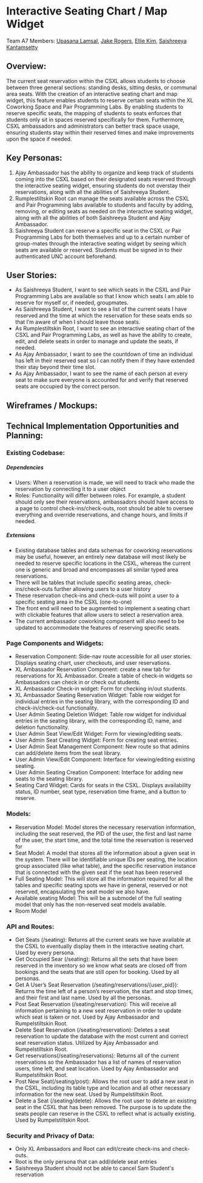 # Interactive Seating Chart / Map Widget 
Team A7 Members: [Upasana Lamsal](https://github.com/upasanal), [Jake Rogers](https://github.com/Jakerogers1), [Ellie Kim](https://github.com/ellieekimm), [Saishreeya Kantamsetty](https://github.com/skanta04)

## Overview: 
The current seat reservation within the CSXL allows students to choose between three general sections: standing desks, sitting desks, or communal area seats. With the creation of an interactive seating chart and map widget, this feature enables students to reserve certain seats within the XL Coworking Space and Pair Programming Labs. By enabling students to reserve specific seats, the mapping of students to seats enforces that students only sit in spaces reserved specifically for them. Furthermore, CSXL ambassadors and administrators can better track space usage, ensuring students stay within their reserved times and make improvements upon the space if needed.
## Key Personas:
1. Ajay Ambassador has the ability to organize and keep track of students coming into the CSXL based on their designated seats reserved through the interactive seating widget, ensuring students do not overstay their reservations, along with all the abilities of Saishreeya Student. 
2. Rumplestiltskin Root can manage the seats available across the CSXL and Pair Programming labs available to students and faculty by adding, removing, or editing seats as needed on the interactive seating widget, along with all the abilities of both Saishreeya Student and Ajay Ambassador. 
3. Saishreeya Student can reserve a specific seat in the CSXL or Pair Programming Labs for both themselves and up to a certain number of group-mates through the interactive seating widget by seeing which seats are available or reserved. Students must be signed in to their authenticated UNC account beforehand.
## User Stories: 
* As Saishreeya Student, I want to see which seats in the CSXL and Pair Programming Labs are available so that I know which seats I am able to reserve for myself or, if needed, groupmates.
* As Saishreeya Student, I want to see a list of the current seats I have reserved and the time at which the reservation for these seats ends so that I’m aware of when I should leave those seats.
* As Rumplestiltskin Root, I want to see an interactive seating chart of the CSXL and Pair Programming Labs, as well as have the ability to create, edit, and delete seats in order to manage and update the seats, if needed.
* As Ajay Ambassador, I want to see the countdown of time an individual has left in their reserved seat so I can notify them if they have extended their stay beyond their time slot. 
* As Ajay Ambassador, I want to see the name of each person at every seat to make sure everyone is accounted for and verify that reserved seats are occupied by the correct person. 
## Wireframes / Mockups: 
## Technical Implementation Opportunities and Planning:
### Existing Codebase: 
  ##### Dependencies
  * Users: When a reservation is made, we will need to track who made the reservation by connecting it to a user object
  * Roles: Functionality will differ between roles. For example, a student should only see their reservations, ambassadors should have access to a page to control check-ins/check-outs, root should be able to oversee everything and override reservations, and change hours, and limits if needed.
  ##### Extensions
  * Existing database tables and data schemas for coworking reservations may be useful, however, an entirely new database will most likely be needed to reserve specific locations in the CSXL, whereas the current one is generic and broad and encompasses all similar typed area reservations. 
  * There will be tables that include specific seating areas, check-ins/check-outs further allowing users to a user history
  * These reservation check-ins and check-outs will point a user to a specific seating area in the CSXL (one-to-one)
  * The front end will need to be augmented to implement a seating chart with clickable features that allow users to select a reservation area.
  * The current ambassador coworking component will also need to be updated to accommodate the features of reserving specific seats.
### Page Components and Widgets:
* Reservation Component: Side-nav route accessible for all user stories. Displays seating chart, user checkouts, and user reservations. 
* XL Ambassador Reservation Component: create a new tab for reservations for XL Ambassador. Create a table of check-in widgets so Ambassadors can check in or check out students.
* XL Ambassador Check-in widget: Form for checking in/out students.
* XL Ambassador Seating Reservation Widget: Table row widget for individual entries in the seating library, with the corresponding ID and check-in/check-out functionality.
* User Admin Seating Deletion Widget: Table row widget for individual entries in the seating library, with the corresponding ID, name, and deletion functionality.
* User Admin Seat View/Edit Widget: Form for viewing/editing seats.
* User Admin Seat Creating Widget: Form for creating seat entries.
* User Admin Seat Management Component: New route so that admins can add/delete items from the seat library.
* User Admin View/Edit Component: Interface for viewing/editing existing seating.
* User Admin Seating Creation Component: Interface for adding new seats to the seating library.
* Seating Card Widget: Cards for seats in the CSXL. Displays availability status, ID number, seat type, reservation time frame, and a button to reserve.
### Models: 
* Reservation Model: Model stores the necessary reservation information, including the seat reserved, the PID of the user, the first and last name of the user, the start time, and the total time the reservation is reserved for 
* Seat Model: A model that stores all the information about a given seat in the system. There will be identifiable unique IDs per seating, the location group associated (like what table), and the specific reservation instance that is connected with the given seat if the seat has been reserved
* Full Seating Model: This will store all the information required for all the tables and specific seating spots we have in general, reserved or not reserved, encapsulating the seat model we also have. 
* Available seating Model: This will be a submodel of the full seating model that only has the non-reserved seat models available.
* Room Model 
### API and Routes:
* Get Seats (/seating): Returns all the current seats we have available at the CSXL to eventually display them in the interactive seating chart. Used by every persona.
* Get Occupied Sear (/seating): Returns all the sets that have been reserved in the inventory so we know what seats are closed off from bookings and the seats that are still open for booking. Used by all personas.
* Get A User’s Seat Reservation  (/seating/reservations/{user_pid}): Returns the time left of a person’s reservation, the start and stop times, and their first and last name. Used by all the personas.
* Post Seat Reservation (/seating/reservation): This will receive all information pertaining to a new seat reservation in order to update which seat is taken or not. Used by Ajay Ambassador and Rumpelstiltskin Root. 
* Delete Seat Reservation (/seating/reservation): Deletes a seat reservation to update the database with the most current and correct seat reservation status. Utilized by Ajay Ambassador and Rumpelstiltskin Root. 
* Get reservations(/seating/reservations): Returns all of the current reservations so the Ambassador has a list of names of reservation users, time left, and seat location. Used by Ajay Ambassador and Rumpelstiltskin Root. 
* Post New Seat(/seating/post): Allows the root user to add a new seat in the CSXL, including its table type and location and all other necessary information for the new seat. Used by Rumpelstiltskin Root. 
* Delete a Seat  (/seating/delete): Allows the root user to delete an existing seat in the CSXL that has been removed. The purpose is to update the seats people can reserve in the CSXL to reflect what is actually existing. Used by Rumpelstiltskin Root.
### Security and Privacy of Data:
* Only XL Ambassadors and Root can edit/create check-ins and check-outs.
* Root is the only persona that can add/delete seat entries
* Saishreeya Student should not be able to cancel Sam Student's reservation

